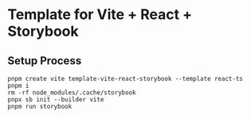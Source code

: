 # Template for Vite + React + Storybook

## Setup Process

`pnpm create vite template-vite-react-storybook --template react-ts`\
`pnpm i`\
`rm -rf node_modules/.cache/storybook`\
`pnpx sb init --builder vite`\
`pnpm run storybook`
